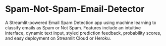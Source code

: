 # Spam-Not-Spam-Email-Detector
A Streamlit-powered Email Spam Detection app using machine learning to classify emails as Spam or Not Spam. Features include an intuitive interface, dynamic text input, styled prediction feedback, probability scores, and easy deployment on Streamlit Cloud or Heroku.
